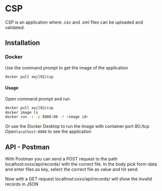 # CSP
CSP is an application where .csv and .xml files can be uploaded and validated. 

## Installation
### Docker
Use the command prompt to get the image of the application

```bash
docker pull xwjl92/csp
```

#### Usage
Open command prompt and run 

```bash
docker pull xwjl92/csp
docker image ls
docker run -i -p 8080:80 -t <image id>
```

Or use the Docker Desktop to run the Image with container port 80:/tcp
Open```localhost:8080``` to see the application

## API - Postman
With Postman you can send a POST request to the path localhost:xxxx/api/records/ with the correct file.
In the body pick form-data and enter files as key, select the correct file as value and hit send.

Now with a GET request localhost:xxxx/api/records/ will show the invalid records in JSON
